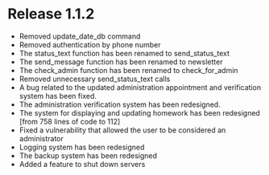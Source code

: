 # Release 1.1.2
- Removed update_date_db command
- Removed authentication by phone number
- The status_text function has been renamed to send_status_text
- The send_message function has been renamed to newsletter
- The check_admin function has been renamed to check_for_admin
- Removed unnecessary send_status_text calls
- A bug related to the updated administration appointment and verification system has been fixed.
- The administration verification system has been redesigned.
- The system for displaying and updating homework has been redesigned [from 758 lines of code to 112]
- Fixed a vulnerability that allowed the user to be considered an administrator
- Logging system has been redesigned
- The backup system has been redesigned
- Added a feature to shut down servers
